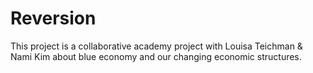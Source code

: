 # Reversion
This project is a collaborative academy project with Louisa Teichman &amp; Nami Kim about blue economy and our changing economic structures.
